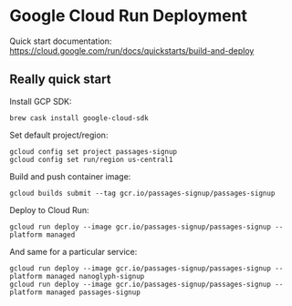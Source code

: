 # Google Cloud Run Deployment

Quick start documentation:
https://cloud.google.com/run/docs/quickstarts/build-and-deploy

## Really quick start

Install GCP SDK:

    brew cask install google-cloud-sdk

Set default project/region:

    gcloud config set project passages-signup
    gcloud config set run/region us-central1

Build and push container image:

    gcloud builds submit --tag gcr.io/passages-signup/passages-signup

Deploy to Cloud Run:

    gcloud run deploy --image gcr.io/passages-signup/passages-signup --platform managed

And same for a particular service:

    gcloud run deploy --image gcr.io/passages-signup/passages-signup --platform managed nanoglyph-signup
    gcloud run deploy --image gcr.io/passages-signup/passages-signup --platform managed passages-signup
